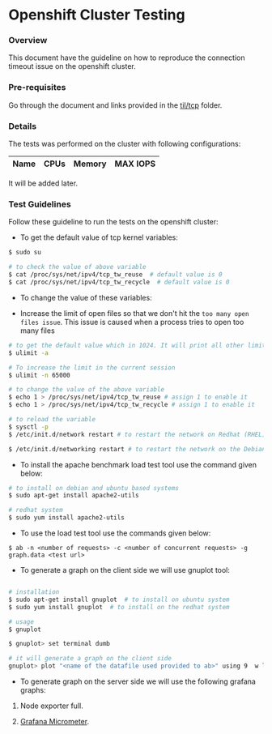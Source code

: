 # Openshift Cluster Testing

### Overview

This document have the guideline on how to reproduce the connection timeout issue on the openshift cluster.


### Pre-requisites

Go through the document and links provided in the [til/tcp](../tcp) folder.

### Details

The tests was performed on the cluster with following configurations:

| Name | CPUs | Memory | MAX IOPS |
|---|---|---|---|

It will be added later.


### Test Guidelines

Follow these guideline to run the tests on the openshift cluster:

* To get the default value of tcp kernel variables:

```bash
$ sudo su

# to check the value of above variable
$ cat /proc/sys/net/ipv4/tcp_tw_reuse  # default value is 0
$ cat /proc/sys/net/ipv4/tcp_tw_recycle  # default value is 0
```

* To change the value of these variables:

* Increase the limit of open files so that we don't hit the `too many open files issue`. This issue is caused when a process tries to open too many files

```bash
# to get the default value which in 1024. It will print all other limits
$ ulimit -a

# To increase the limit in the current session
$ ulimit -n 65000
```

```bash
# to change the value of the above variable
$ echo 1 > /proc/sys/net/ipv4/tcp_tw_reuse # assign 1 to enable it
$ echo 1 > /proc/sys/net/ipv4/tcp_tw_recycle # assign 1 to enable it 

# to reload the variable
$ sysctl -p
$ /etc/init.d/network restart # to restart the network on Redhat (RHEL) / CentOS / Fedora /suse / OpenSuse machine

$ /etc/init.d/networking restart # to restart the network on the Debian/ubuntu machine 
```

* To install the apache benchmark load test tool use the command given below:

```bash
# to install on debian and ubuntu based systems
$ sudo apt-get install apache2-utils
```

```bash
# redhat system
$ sudo yum install apache2-utils
```

* To use the load test tool use the commands given below:

```
$ ab -n <number of requests> -c <number of concurrent requests> -g graph.data <test url>
```

* To generate a graph on the client side we will use gnuplot tool:

```bash

# installation
$ sudo apt-get install gnuplot  # to install on ubuntu system
$ sudo yum install gnuplot  # to install on the redhat system

# usage
$ gnuplot

$ gnuplot> set terminal dumb

# it will generate a graph on the client side
gnuplot> plot "<name of the datafile used provided to ab>" using 9  w l
```

* To generate graph on the server side we will use the following grafana graphs:

1. Node exporter full.

2. [Grafana Micrometer](https://github.com/making/prometheus-kustomize/blob/master/base/grafana-micrometer.yml).